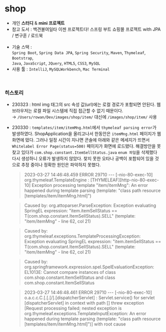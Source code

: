 # shop

- 개인 **스터디** & **mini 프로젝트**
- 참고 도서 : 백견불여일타 이젠 프로젝트다! 스프링 부트 쇼핑몰 프로젝트 with JPA / 변구훈 / 로드북<br/><br/>
- 기술 스택 :<br/>
`Spring Boot`, `Spring Data JPA`, `Spring Security`, `Maven`, `Thymeleaf`, `Bootstrap`,<br/>
`Java`, `JavaScript`, `JQuery`, `HTML5`, `CSS3`, `MySQL`
- 사용 툴 : `IntelliJ`, `MySQLWorkbench`, `Mac Terminal`

<br/>

### 히스토리

- 230323 : html img 태그의 src 속성 값(url)에는 로컬 경로가 포함되면 안된다. 웹 브라우저는 로컬 파일 시스템에 직접 접근할 수 없기 때문이다.<br/>
  → `/Users/rowan/Dev/images/shop/item/` 대신에 `/images/shop/item/` 사용

- 230330 : `templates/item/itemMng.html`에서 `thymeleaf parsing error`가 발생하였다.
ShopApplication을 올리고나서 한동안은 `itemMng.html` 페이지가 웹 화면에 떴다.
그러나 일정 시간이 지나면 콘솔에 아래와 같은 메세지가 뜨면서 `Whitelabel Error Page(status=500)` 페이지가 화면에 로드됐다.
해결방안을 못 찾고 있다가 `com.shop.constant.ItemSellStatus.java` `enum 파일`을 삭제했다 다시 생성하니 오류가 발생하지 않았다.
찾지 못한 오타나 공백이 포함되어 있을 것으로 추정 중이나 정확한 원인은 파악하지 못했다.
  > 2023-03-27 14:46:48.459 ERROR 29710 --- [-nio-80-exec-10] org.thymeleaf.TemplateEngine             : [THYMELEAF][http-nio-80-exec-10] Exception processing template "item/itemMng": An error happened during template parsing (template: "class path resource [templates/item/itemMng.html]")

  > Caused by: org.attoparser.ParseException: Exception evaluating SpringEL expression: "item.itemSellStatus == T(com.shop.constant.ItemSellStatus).SELL" (template: "item/itemMng" - line 62, col 21)

  > Caused by: org.thymeleaf.exceptions.TemplateProcessingException: Exception evaluating SpringEL expression: "item.itemSellStatus == T(com.shop.constant.ItemSellStatus).SELL" (template: "item/itemMng" - line 62, col 21)

  > Caused by: org.springframework.expression.spel.SpelEvaluationException: EL1013E: Cannot compare instances of class com.shop.constant.ItemSellStatus and class com.shop.constant.ItemSellStatus

  > 2023-03-27 14:46:48.461 ERROR 29710 --- [-nio-80-exec-10] o.a.c.c.C.[.[.[/].[dispatcherServlet]    : Servlet.service() for servlet [dispatcherServlet] in context with path [] threw exception [Request processing failed; nested exception is org.thymeleaf.exceptions.TemplateInputException: An error happened during template parsing (template: "class path resource [templates/item/itemMng.html]")] with root cause


